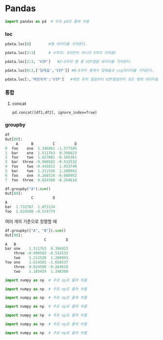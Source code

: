 # Pandas

```python
import pandas as pd  # 주로 pd로 줄여 부름
```

### loc



```python
pdata.loc[0]        #행 데이터를 가져온다.
```



```python
pdata.loc[2:3]      # ※주의: 3미만이 아니라 3까지 가져옴!
```



```python
pdata.loc[2:3, 'VIP']   #2~3까지 행 중 VIP컬럼 데이터를 가져온다.
```



```python
pdata.loc[0:3,['일매출','VIP']] #0~3까지 행에서 일매출과 vip데이터를 가져온다.
```



```python
pdata.loc[:,'매장위치':'VIP']   #매장 위치 컬럼부터 VIP컬럼까지 모든 행의 데이터를 가져온다.
```



### 통합

1. concat

   ```
   pd.concat([df1,df2], ignore_index=True)
   ```

   



### groupby

```python
df
Out[88]: 
     A      B         C         D
0  foo    one  1.346061 -1.577585
1  bar    one  1.511763  0.396823
2  foo    two  1.627081 -0.105381
3  bar  three -0.990582 -0.532532
4  foo    two -0.441652  1.453749
5  bar    two  1.211526  1.208843
6  foo    one  0.268520 -0.080952
7  foo  three  0.024580 -0.264610
```



```python
df.groupby("A").sum()
Out[89]: 
            C         D
A                      
bar  1.732707  1.073134
foo  2.824590 -0.574779
```



여러 개의 기준으로 정렬할 때

```python
df.groupby(["A", "B"]).sum()
Out[90]: 
                  C         D
A   B                        
bar one    1.511763  0.396823
    three -0.990582 -0.532532
    two    1.211526  1.208843
foo one    1.614581 -1.658537
    three  0.024580 -0.264610
    two    1.185429  1.348368
```



```python
import numpy as np  # 주로 np로 줄여 부름
```



```python
import numpy as np  # 주로 np로 줄여 부름
```



```python
import numpy as np  # 주로 np로 줄여 부름
```



```python
import numpy as np  # 주로 np로 줄여 부름
```



```python
import numpy as np  # 주로 np로 줄여 부름
```



```python
import numpy as np  # 주로 np로 줄여 부름
```



```python
import numpy as np  # 주로 np로 줄여 부름
```


